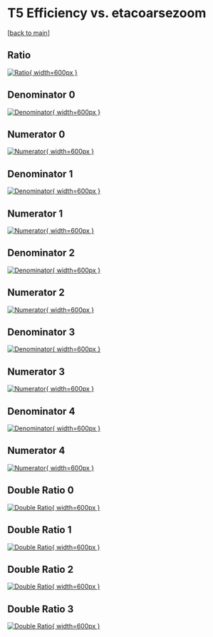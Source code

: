 # T5 Efficiency vs. etacoarsezoom

[[back to main](./)]



## Ratio

[![Ratio](../mtv/var/T5_xtr_13_1_eff_etacoarsezoom.png){ width=600px }](../mtv/var/T5_xtr_13_1_eff_etacoarsezoom.pdf)

## Denominator 0

[![Denominator](../mtv/den/T5_xtr_13_1_eff_etacoarsezoom_den0.png){ width=600px }](../mtv/den/T5_xtr_13_1_eff_etacoarsezoom_den0.pdf)

## Numerator 0

[![Numerator](../mtv/num/T5_xtr_13_1_eff_etacoarsezoom_num0.png){ width=600px }](../mtv/num/T5_xtr_13_1_eff_etacoarsezoom_num0.pdf)

## Denominator 1

[![Denominator](../mtv/den/T5_xtr_13_1_eff_etacoarsezoom_den1.png){ width=600px }](../mtv/den/T5_xtr_13_1_eff_etacoarsezoom_den1.pdf)

## Numerator 1

[![Numerator](../mtv/num/T5_xtr_13_1_eff_etacoarsezoom_num1.png){ width=600px }](../mtv/num/T5_xtr_13_1_eff_etacoarsezoom_num1.pdf)

## Denominator 2

[![Denominator](../mtv/den/T5_xtr_13_1_eff_etacoarsezoom_den2.png){ width=600px }](../mtv/den/T5_xtr_13_1_eff_etacoarsezoom_den2.pdf)

## Numerator 2

[![Numerator](../mtv/num/T5_xtr_13_1_eff_etacoarsezoom_num2.png){ width=600px }](../mtv/num/T5_xtr_13_1_eff_etacoarsezoom_num2.pdf)

## Denominator 3

[![Denominator](../mtv/den/T5_xtr_13_1_eff_etacoarsezoom_den3.png){ width=600px }](../mtv/den/T5_xtr_13_1_eff_etacoarsezoom_den3.pdf)

## Numerator 3

[![Numerator](../mtv/num/T5_xtr_13_1_eff_etacoarsezoom_num3.png){ width=600px }](../mtv/num/T5_xtr_13_1_eff_etacoarsezoom_num3.pdf)

## Denominator 4

[![Denominator](../mtv/den/T5_xtr_13_1_eff_etacoarsezoom_den4.png){ width=600px }](../mtv/den/T5_xtr_13_1_eff_etacoarsezoom_den4.pdf)

## Numerator 4

[![Numerator](../mtv/num/T5_xtr_13_1_eff_etacoarsezoom_num4.png){ width=600px }](../mtv/num/T5_xtr_13_1_eff_etacoarsezoom_num4.pdf)

## Double Ratio 0

[![Double Ratio](../mtv/ratio/T5_xtr_13_1_eff_etacoarsezoom_ratio0.png){ width=600px }](../mtv/ratio/T5_xtr_13_1_eff_etacoarsezoom_ratio0.pdf)

## Double Ratio 1

[![Double Ratio](../mtv/ratio/T5_xtr_13_1_eff_etacoarsezoom_ratio1.png){ width=600px }](../mtv/ratio/T5_xtr_13_1_eff_etacoarsezoom_ratio1.pdf)

## Double Ratio 2

[![Double Ratio](../mtv/ratio/T5_xtr_13_1_eff_etacoarsezoom_ratio2.png){ width=600px }](../mtv/ratio/T5_xtr_13_1_eff_etacoarsezoom_ratio2.pdf)

## Double Ratio 3

[![Double Ratio](../mtv/ratio/T5_xtr_13_1_eff_etacoarsezoom_ratio3.png){ width=600px }](../mtv/ratio/T5_xtr_13_1_eff_etacoarsezoom_ratio3.pdf)

